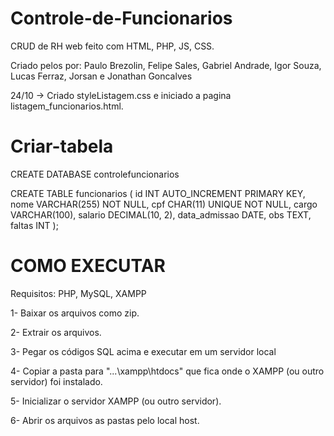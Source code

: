 # Controle-de-Funcionarios
CRUD de RH web feito com HTML, PHP, JS, CSS.

Criado pelos por: Paulo Brezolin, Felipe Sales, Gabriel Andrade, Igor Souza, Lucas Ferraz, Jorsan e Jonathan Goncalves

24/10 -> Criado styleListagem.css e iniciado a pagina listagem_funcionarios.html.

# Criar-tabela

CREATE DATABASE controlefuncionarios

CREATE TABLE funcionarios (
    id INT AUTO_INCREMENT PRIMARY KEY,
    nome VARCHAR(255) NOT NULL,
    cpf CHAR(11) UNIQUE NOT NULL,
    cargo VARCHAR(100),
    salario DECIMAL(10, 2),
    data_admissao DATE,
    obs TEXT,
    faltas INT
);

# COMO EXECUTAR
Requisitos: PHP, MySQL, XAMPP

1- Baixar os arquivos como zip.

2- Extrair os arquivos.

3- Pegar os códigos SQL acima e executar em um servidor local

4- Copiar a pasta para "...\xampp\htdocs" que fica onde o XAMPP (ou outro servidor) foi instalado.

5- Inicializar o servidor XAMPP (ou outro servidor).

6- Abrir os arquivos as pastas pelo local host.

